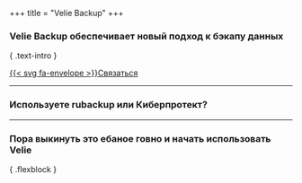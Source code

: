+++
title = "Velie Backup"
+++

<!--: .wrap .size-70 ..aligncenter -->

### **Velie Backup** обеспечивает новый подход к бэкапу данных

{ .text-intro }

[{{< svg fa-envelope >}}Связаться](mailto:info@velie.ru)

---

### Используете rubackup или Киберпротект?  

<!-- : .wrap -->

---

### Пора выкинуть это ебаное говно и начать использовать Velie

<!-- : .wrap -->

{ .flexblock }
